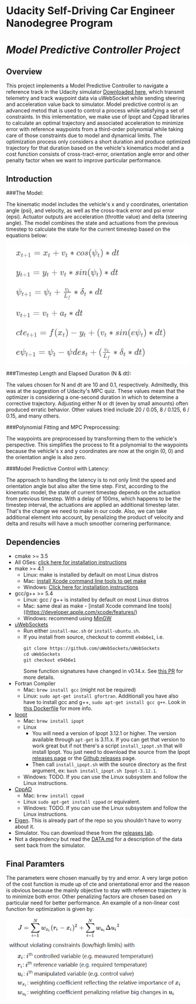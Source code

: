 # Udacity Self-Driving Car Engineer Nanodegree Program
# *Model Predictive Controller Project*

## Overview

This project implements a Model Predictive Controller to navigate a reference track in the Udacity simulator [Downloaded here](https://github.com/udacity/self-driving-car-sim/releases), which transmit telemetry and track waypoint data via uWebSocket while sending steering and acceleration value back to simulator. Model predictive control is an advanced metod that is used to control a process while satisfying a set of constraints. In this imlementation, we make use of Ipopt and Cppad libraries to calculate an optimal trajectory and associated acceleration to minimize error with reference waypoints from a third-order polynomial while taking care of those constraints due to model and dynamical limits. The optimization process only considers a short duration and produce optimized trajectory for that duration based on the vehicle's kinematics model and a cost function consists of cross-tract-error, orientation angle error and other penalty factor when we want to improve particular performance.

## Introduction

###The Model: 

The kinematic model includes the vehicle's x and y coordinates, orientation angle (psi), and velocity, as well as the cross-track error and psi error (epsi). Actuator outputs are acceleration (throttle value) and delta (steering angle). The model combines the state and actuations from the previous timestep to calculate the state for the current timestep based on the equations below:

![equations](./eqns.png)

###Timestep Length and Elapsed Duration (N & dt): 

The values chosen for N and dt are 10 and 0.1, respectively. Admittedly, this was at the suggestion of Udacity's MPC quiz. These values mean that the optimizer is considering a one-second duration in which to determine a corrective trajectory. Adjusting either N or dt (even by small amounts) often produced erratic behavior. Other values tried include 20 / 0.05, 8 / 0.125, 6 / 0.15, and many others. 

###Polynomial Fitting and MPC Preprocessing: 

The waypoints are preprocessed by transforming them to the vehicle's perspective. This simplifies the process to fit a polynomial to the waypoints because the vehicle's x and y coordinates are now at the origin (0, 0) and the orientation angle is also zero. 

###Model Predictive Control with Latency: 

The approach to handling the latency is to not only limit the speed and orientation angle but also alter the time step. First, according to the kinematic model, the state of current timestep depends on the actuation from previous timestep. With a delay of 100ms, which happens to be the timestep interval, the actuations are applied an additional timestep later. That's the change we need to make in our code. Also, we can take additional element into account, by penalizing the product of velocity and delta and results will have a much smoother cornering performance.


## Dependencies

* cmake >= 3.5
 * All OSes: [click here for installation instructions](https://cmake.org/install/)
* make >= 4.1
  * Linux: make is installed by default on most Linux distros
  * Mac: [install Xcode command line tools to get make](https://developer.apple.com/xcode/features/)
  * Windows: [Click here for installation instructions](http://gnuwin32.sourceforge.net/packages/make.htm)
* gcc/g++ >= 5.4
  * Linux: gcc / g++ is installed by default on most Linux distros
  * Mac: same deal as make - [install Xcode command line tools]((https://developer.apple.com/xcode/features/)
  * Windows: recommend using [MinGW](http://www.mingw.org/)
* [uWebSockets](https://github.com/uWebSockets/uWebSockets)
  * Run either `install-mac.sh` or `install-ubuntu.sh`.
  * If you install from source, checkout to commit `e94b6e1`, i.e.
    ```
    git clone https://github.com/uWebSockets/uWebSockets 
    cd uWebSockets
    git checkout e94b6e1
    ```
    Some function signatures have changed in v0.14.x. See [this PR](https://github.com/udacity/CarND-MPC-Project/pull/3) for more details.
* Fortran Compiler
  * Mac: `brew install gcc` (might not be required)
  * Linux: `sudo apt-get install gfortran`. Additionall you have also have to install gcc and g++, `sudo apt-get install gcc g++`. Look in [this Dockerfile](https://github.com/udacity/CarND-MPC-Quizzes/blob/master/Dockerfile) for more info.
* [Ipopt](https://projects.coin-or.org/Ipopt)
  * Mac: `brew install ipopt`
  * Linux
    * You will need a version of Ipopt 3.12.1 or higher. The version available through `apt-get` is 3.11.x. If you can get that version to work great but if not there's a script `install_ipopt.sh` that will install Ipopt. You just need to download the source from the Ipopt [releases page](https://www.coin-or.org/download/source/Ipopt/) or the [Github releases](https://github.com/coin-or/Ipopt/releases) page.
    * Then call `install_ipopt.sh` with the source directory as the first argument, ex: `bash install_ipopt.sh Ipopt-3.12.1`. 
  * Windows: TODO. If you can use the Linux subsystem and follow the Linux instructions.
* [CppAD](https://www.coin-or.org/CppAD/)
  * Mac: `brew install cppad`
  * Linux `sudo apt-get install cppad` or equivalent.
  * Windows: TODO. If you can use the Linux subsystem and follow the Linux instructions.
* [Eigen](http://eigen.tuxfamily.org/index.php?title=Main_Page). This is already part of the repo so you shouldn't have to worry about it.
* Simulator. You can download these from the [releases tab](https://github.com/udacity/self-driving-car-sim/releases).
* Not a dependency but read the [DATA.md](./DATA.md) for a description of the data sent back from the simulator.


## Final Paramters
The parameters were chosen manually by try and error. A very large potion of the cost function is mude up of cte and orientational error and the reason is obvious because the mainly objective to stay with reference trajectery is to minimize both error. Other penalizing factors are chosen based on particular need for better performance. An example of a non-linear cost function for optimization is given by:

![cost function](./cost_function.png)



